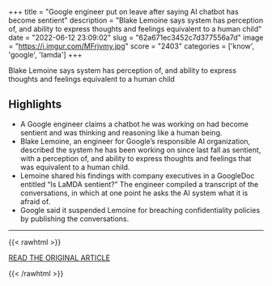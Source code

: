 +++
title = "Google engineer put on leave after saying AI chatbot has become sentient"
description = "Blake Lemoine says system has perception of, and ability to express thoughts and feelings equivalent to a human child"
date = "2022-06-12 23:09:02"
slug = "62a671ec3452c7d377556a7d"
image = "https://i.imgur.com/MFrjvmy.jpg"
score = "2403"
categories = ['know', 'google', 'lamda']
+++

Blake Lemoine says system has perception of, and ability to express thoughts and feelings equivalent to a human child

## Highlights

- A Google engineer claims a chatbot he was working on had become sentient and was thinking and reasoning like a human being.
- Blake Lemoine, an engineer for Google’s responsible AI organization, described the system he has been working on since last fall as sentient, with a perception of, and ability to express thoughts and feelings that was equivalent to a human child.
- Lemoine shared his findings with company executives in a GoogleDoc entitled “Is LaMDA sentient?” The engineer compiled a transcript of the conversations, in which at one point he asks the AI system what it is afraid of.
- Google said it suspended Lemoine for breaching confidentiality policies by publishing the conversations.

---

{{< rawhtml >}}
  <p class="article-category">
    <a target="_blank" href="https://www.theguardian.com/technology/2022/jun/12/google-engineer-ai-bot-sentient-blake-lemoine">READ THE ORIGINAL ARTICLE</a>
  </p>
{{< /rawhtml >}}
